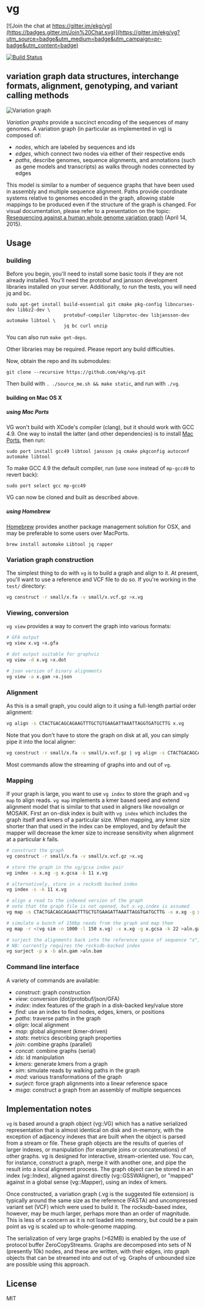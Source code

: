 # vg

[![Join the chat at https://gitter.im/ekg/vg](https://badges.gitter.im/Join%20Chat.svg)](https://gitter.im/ekg/vg?utm_source=badge&utm_medium=badge&utm_campaign=pr-badge&utm_content=badge)

[![Build Status](https://travis-ci.org/ekg/vg.svg)](https://travis-ci.org/ekg/vg)

## variation graph data structures, interchange formats, alignment, genotyping, and variant calling methods

![Variation graph](https://raw.githubusercontent.com/ekg/vg/master/doc/figures/vg_logo.png)

_Variation graphs_ provide a succinct encoding of the sequences of many genomes. A variation graph (in particular as implemented in vg) is composed of:

* _nodes_, which are labeled by sequences and ids
* _edges_, which connect two nodes via either of their respective ends
* _paths_, describe genomes, sequence alignments, and annotations (such as gene models and transcripts) as walks through nodes connected by edges

This model is similar to a number of sequence graphs that have been used in assembly and multiple sequence alignment. Paths provide coordinate systems relative to genomes encoded in the graph, allowing stable mappings to be produced even if the structure of the graph is changed. For visual documentation, please refer to a presentation on the topic: [Resequencing against a human whole genome variation graph](https://docs.google.com/presentation/d/1bbl2zY4qWQ0yYBHhoVuXb79HdgajRotIUa_VEn3kTpI/edit?usp=sharing) (April 14, 2015).

## Usage

### building

Before you begin, you'll need to install some basic tools if they are not already installed. You'll need the protobuf and jansson development libraries installed on your server. Additionally, to run the tests, you will need jq and bc.

    sudo apt-get install build-essential git cmake pkg-config libncurses-dev libbz2-dev \
                         protobuf-compiler libprotoc-dev libjansson-dev automake libtool \
                         jq bc curl unzip

You can also run `make get-deps`.

Other libraries may be required. Please report any build difficulties.

Now, obtain the repo and its submodules:

    git clone --recursive https://github.com/ekg/vg.git

Then build with `. ./source_me.sh && make static`, and run with `./vg`.

#### building on Mac OS X

##### using Mac Ports

VG won't build with XCode's compiler (clang), but it should work with GCC 4.9.  One way to install the latter (and other dependencies) is to install [Mac Ports](https://www.macports.org/install.php), then run:

    sudo port install gcc49 libtool jansson jq cmake pkgconfig autoconf automake libtool

To make GCC 4.9 the default compiler, run (use `none` instead of `mp-gcc49` to revert back):

    sudo port select gcc mp-gcc49

VG can now be cloned and built as described above.

##### using Homebrew

[Homebrew](http://brew.sh/) provides another package management solution for OSX, and may be preferable to some users over MacPorts.

```
brew install automake Libtool jq rapper
```

### Variation graph construction

The simplest thing to do with `vg` is to build a graph and align to it. At present, you'll want to use a reference and VCF file to do so. If you're working in the `test/` directory:

```sh
vg construct -r small/x.fa -v small/x.vcf.gz >x.vg
```

### Viewing, conversion

`vg view` provides a way to convert the graph into various formats:

```sh
# GFA output
vg view x.vg >x.gfa

# dot output suitable for graphviz
vg view -d x.vg >x.dot

# json version of binary alignments
vg view -a x.gam >x.json
```

### Alignment

As this is a small graph, you could align to it using a full-length partial order alignment:

```sh
vg align -s CTACTGACAGCAGAAGTTTGCTGTGAAGATTAAATTAGGTGATGCTTG x.vg
```

Note that you don't have to store the graph on disk at all, you can simply pipe it into the local aligner:

```sh
vg construct -r small/x.fa -v small/x.vcf.gz | vg align -s CTACTGACAGCAGAAGTTTGCTGTGAAGATTAAATTAGGTGATGCTTG -
```

Most commands allow the streaming of graphs into and out of `vg`.

### Mapping

If your graph is large, you want to use `vg index` to store the graph and `vg map` to align reads. `vg map` implements a kmer based seed and extend alignment model that is similar to that used in aligners like novoalign or MOSAIK. First an on-disk index is built with `vg index` which includes the graph itself and kmers of a particular size. When mapping, any kmer size shorter than that used in the index can be employed, and by default the mapper will decrease the kmer size to increase sensitivity when alignment at a particular _k_ fails.

```sh
# construct the graph
vg construct -r small/x.fa -v small/x.vcf.gz >x.vg

# store the graph in the xg/gcsa index pair
vg index -x x.xg -g x.gcsa -k 11 x.vg

# alternatively, store in a rocksdb backed index
vg index -s -k 11 x.vg

# align a read to the indexed version of the graph
# note that the graph file is not opened, but x.vg.index is assumed
vg map -s CTACTGACAGCAGAAGTTTGCTGTGAAGATTAAATTAGGTGATGCTTG -x x.xg -g x.gcsa -k 22 >read.gam

# simulate a bunch of 150bp reads from the graph and map them
vg map -r <(vg sim -n 1000 -l 150 x.vg) -x x.xg -g x.gcsa -k 22 >aln.gam

# surject the alignments back into the reference space of sequence "x", yielding a BAM file
# NB: currently requires the rocksdb-backed index
vg surject -p x -b aln.gam >aln.bam
```

### Command line interface

A variety of commands are available:

- *construct*: graph construction
- *view*: conversion (dot/protobuf/json/GFA)
- *index*: index features of the graph in a disk-backed key/value store
- *find*: use an index to find nodes, edges, kmers, or positions
- *paths*: traverse paths in the graph
- *align*: local alignment
- *map*: global alignment (kmer-driven)
- *stats*: metrics describing graph properties
- *join*: combine graphs (parallel)
- *concat*: combine graphs (serial)
- *ids*: id manipulation
- *kmers*: generate kmers from a graph
- *sim*: simulate reads by walking paths in the graph
- *mod*: various transformations of the graph
- *surject*: force graph alignments into a linear reference space
- *msga*: construct a graph from an assembly of multiple sequences

## Implementation notes

`vg` is based around a graph object (vg::VG) which has a native serialized representation that is almost identical on disk and in-memory, with the exception of adjacency indexes that are built when the object is parsed from a stream or file. These graph objects are the results of queries of larger indexes, or manipulation (for example joins or concatenations) of other graphs. vg is designed for interactive, stream-oriented use. You can, for instance, construct a graph, merge it with another one, and pipe the result into a local alignment process. The graph object can be stored in an index (vg::Index), aligned against directly (vg::GSSWAligner), or "mapped" against in a global sense (vg::Mapper), using an index of kmers.

Once constructed, a variation graph (.vg is the suggested file extension) is typically around the same size as the reference (FASTA) and uncompressed variant set (VCF) which were used to build it. The rocksdb-based index, however, may be much larger, perhaps more than an order of magnitude. This is less of a concern as it is not loaded into memory, but could be a pain point as vg is scaled up to whole-genome mapping.

The serialization of very large graphs (>62MB) is enabled by the use of protocol buffer ZeroCopyStreams. Graphs are decomposed into sets of N (presently 10k) nodes, and these are written, with their edges, into graph objects that can be streamed into and out of vg. Graphs of unbounded size are possible using this approach.

## License

MIT
